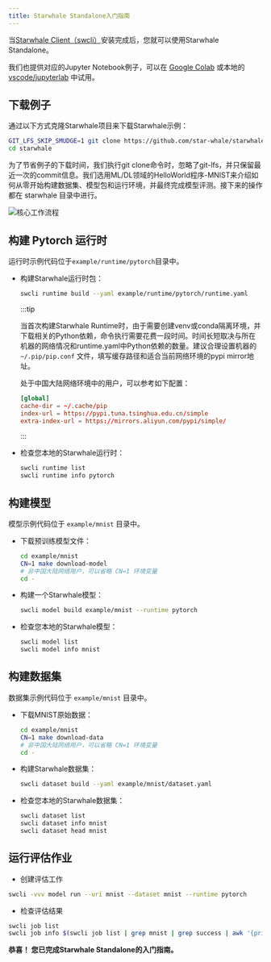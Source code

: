 ```yaml
---
title: Starwhale Standalone入门指南
---
```


当[Starwhale Client（swcli）](../swcli)安装完成后，您就可以使用Starwhale Standalone。

我们也提供对应的Jupyter Notebook例子，可以在 [Google Colab](https://colab.research.google.com/github/star-whale/starwhale/blob/main/example/notebooks/quickstart-standalone.ipynb) 或本地的 [vscode/jupyterlab](https://github.com/star-whale/starwhale/blob/main/example/notebooks/quickstart-standalone.ipynb) 中试用。

## 下载例子

通过以下方式克隆Starwhale项目来下载Starwhale示例：

```bash
GIT_LFS_SKIP_SMUDGE=1 git clone https://github.com/star-whale/starwhale.git --depth 1
cd starwhale
```

为了节省例子的下载时间，我们执行git clone命令时，忽略了git-lfs，并只保留最近一次的commit信息。我们选用ML/DL领域的HelloWorld程序-MNIST来介绍如何从零开始构建数据集、模型包和运行环境，并最终完成模型评测。接下来的操作都在 starwhale 目录中进行。

![核心工作流程](../img/standalone-core-workflow.gif)

## 构建 Pytorch 运行时

运行时示例代码位于`example/runtime/pytorch`目录中。

- 构建Starwhale运行时包：

  ```bash
  swcli runtime build --yaml example/runtime/pytorch/runtime.yaml
  ```

  :::tip

  当首次构建Starwhale Runtime时，由于需要创建venv或conda隔离环境，并下载相关的Python依赖，命令执行需要花费一段时间。时间长短取决与所在机器的网络情况和runtime.yaml中Python依赖的数量。建议合理设置机器的 `~/.pip/pip.conf` 文件，填写缓存路径和适合当前网络环境的pypi mirror地址。

  处于中国大陆网络环境中的用户，可以参考如下配置：

    ```conf
    [global]
    cache-dir = ~/.cache/pip
    index-url = https://pypi.tuna.tsinghua.edu.cn/simple
    extra-index-url = https://mirrors.aliyun.com/pypi/simple/
    ```

  :::

- 检查您本地的Starwhale运行时：

  ```bash
  swcli runtime list
  swcli runtime info pytorch
  ```

## 构建模型

模型示例代码位于 `example/mnist` 目录中。

- 下载预训练模型文件：

  ```bash
  cd example/mnist
  CN=1 make download-model
  # 非中国大陆网络用户，可以省略 CN=1 环境变量
  cd -
  ```

- 构建一个Starwhale模型：

  ```bash
  swcli model build example/mnist --runtime pytorch
  ```

- 检查您本地的Starwhale模型：

  ```bash
  swcli model list
  swcli model info mnist
  ```

## 构建数据集

数据集示例代码位于 `example/mnist` 目录中。

- 下载MNIST原始数据：

  ```bash
  cd example/mnist
  CN=1 make download-data
  # 非中国大陆网络用户，可以省略 CN=1 环境变量
  cd -
  ```

- 构建Starwhale数据集：

  ```bash
  swcli dataset build --yaml example/mnist/dataset.yaml
  ```

- 检查您本地的Starwhale数据集：

  ```bash
  swcli dataset list
  swcli dataset info mnist
  swcli dataset head mnist
  ```

## 运行评估作业

- 创建评估工作

 ```bash
 swcli -vvv model run --uri mnist --dataset mnist --runtime pytorch
 ```

- 检查评估结果

 ```bash
 swcli job list
 swcli job info $(swcli job list | grep mnist | grep success | awk '{print $1}' | head -n 1)
 ```

**恭喜！ 您已完成Starwhale Standalone的入门指南。**
